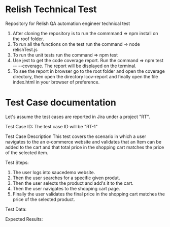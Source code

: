# Relish Technical Test
Repository for Relish QA automation engineer technical test

1. After cloning the repository is to run the commmand => npm install on the roof folder.
2. To run all the functions on the test run the command => node relishTest.js
3. To run the unit tests run the command => npm test
4. Use jest to get the code coverage report. Run the command => npm test -- --coverage. The report will be displayed on the terminal. 
5. To see the report in browser go to the root folder and open the coverage directory, then open the directory lcov-report and finally open the file index.html in your browser of preference. 

#  Test Case documentation
Let's assume the test cases are reported in Jira under a project "RT". 

Test Case ID:
The test case ID will be "RT-1"

Test Case Description
This test covers the scenario in which a user navigates to the an e-commerce website and validates that an Item can be added to the cart and that total price in the shopping cart matches the price of the selected item. 

Test Steps:
1. The user logs into saucedemo website.
2. Then the user searches for a specific given produt. 
3. Then the user selects the product and add's it to the cart.
4. Then the user navigates to the shopping cart page.
5. Finally the user validates the final price in the shopping cart matches the price of the selected product. 

Test Data:


Expected Results:


